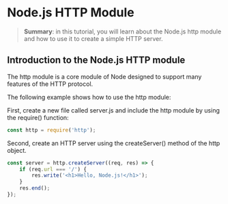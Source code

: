 # Node.js HTTP Module

> __Summary__: in this tutorial, you will learn about the Node.js http module and how to use it to create a simple HTTP server.

## Introduction to the Node.js HTTP module

The http module is a core module of Node designed to support many features of the HTTP protocol.

The following example shows how to use the http module:

First, create a new file called server.js and include the http module by using the require() function:

```js
const http = require('http');
```

Second, create an HTTP server using the createServer() method of the http object.

```js
const server = http.createServer((req, res) => {
    if (req.url === '/') {
        res.write('<h1>Hello, Node.js!</h1>');
    }
    res.end();
});
```

